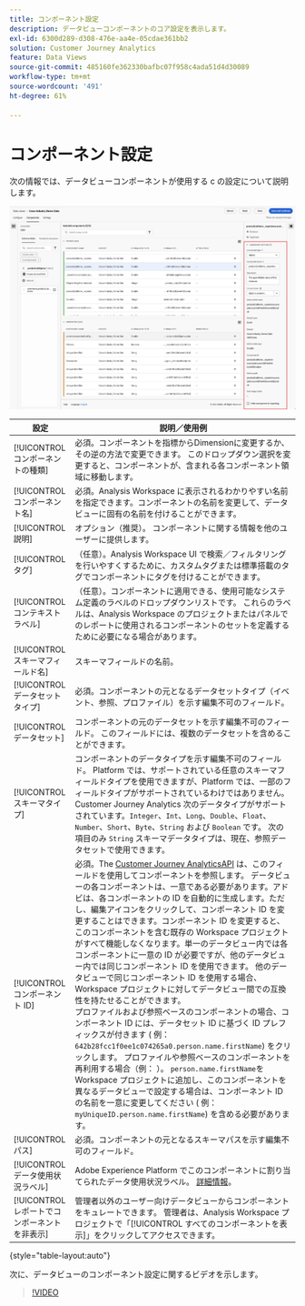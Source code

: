 ```yaml
---
title: コンポーネント設定
description: データビューコンポーネントのコア設定を表示します。
exl-id: 6300d289-d308-476e-aa4e-05cdae361bb2
solution: Customer Journey Analytics
feature: Data Views
source-git-commit: 485160fe362330bafbc07f958c4ada51d4d30089
workflow-type: tm+mt
source-wordcount: '491'
ht-degree: 61%

---
```


# コンポーネント設定

次の情報では、データビューコンポーネントが使用する c の設定について説明します。

![この節で説明するコンポーネント設定](../assets/component-settings.png)

| 設定 | 説明／使用例 |
| --- | --- |
| [!UICONTROL コンポーネントの種類] | 必須。コンポーネントを指標からDimensionに変更するか、その逆の方法で変更できます。 このドロップダウン選択を変更すると、コンポーネントが、含まれる各コンポーネント領域に移動します。 |
| [!UICONTROL コンポーネント名] | 必須。Analysis Workspace に表示されるわかりやすい名前を指定できます。コンポーネントの名前を変更して、データビューに固有の名前を付けることができます。 |
| [!UICONTROL 説明] | オプション（推奨）。 コンポーネントに関する情報を他のユーザーに提供します。 |
| [!UICONTROL タグ] | （任意）。Analysis Workspace UI で検索／フィルタリングを行いやすくするために、カスタムタグまたは標準搭載のタグでコンポーネントにタグを付けることができます。 |
| [!UICONTROL コンテキストラベル] | （任意）。コンポーネントに適用できる、使用可能なシステム定義のラベルのドロップダウンリストです。 これらのラベルは、Analysis Workspace のプロジェクトまたはパネルでのレポートに使用されるコンポーネントのセットを定義するために必要になる場合があります。 |
| [!UICONTROL スキーマフィールド名] | スキーマフィールドの名前。 |
| [!UICONTROL データセットタイプ] | 必須。コンポーネントの元となるデータセットタイプ（イベント、参照、プロファイル）を示す編集不可のフィールド。 |
| [!UICONTROL データセット] | コンポーネントの元のデータセットを示す編集不可のフィールド。 このフィールドには、複数のデータセットを含めることができます。 |
| [!UICONTROL スキーマタイプ] | コンポーネントのデータタイプを示す編集不可のフィールド。 Platform では、サポートされている任意のスキーマフィールドタイプを使用できますが、Platform では、一部のフィールドタイプがサポートされているわけではありません。Customer Journey Analytics 次のデータタイプがサポートされています。`Integer`、`Int`、`Long`、`Double`、`Float`、`Number`、`Short`、`Byte`、`String` および `Boolean` です。 次の項目のみ `String` スキーマデータタイプは、現在、参照データセットで使用できます。 |
| [!UICONTROL コンポーネント ID] | 必須。The [Customer Journey AnalyticsAPI](https://adobe.io/cja-apis/docs) は、このフィールドを使用してコンポーネントを参照します。 データビューの各コンポーネントは、一意である必要があります。アドビは、各コンポーネントの ID を自動的に生成します。ただし、編集アイコンをクリックして、コンポーネント ID を変更することはできます。コンポーネント ID を変更すると、このコンポーネントを含む既存の Workspace プロジェクトがすべて機能しなくなります。単一のデータビュー内では各コンポーネントに一意の ID が必要ですが、他のデータビュー内では同じコンポーネント ID を使用できます。 他のデータビューで同じコンポーネント ID を使用する場合、Workspace プロジェクトに対してデータビュー間での互換性を持たせることができます。 <br/>プロファイルおよび参照ベースのコンポーネントの場合、コンポーネント ID には、データセット ID に基づく ID プレフィックスが付きます ( 例： `642b28fcc1f0ee1c074265a0.person.name.firstName`) をクリックします。 プロファイルや参照ベースのコンポーネントを再利用する場合（例： ）。 `person.name.firstName`を Workspace プロジェクトに追加し、このコンポーネントを異なるデータビューで設定する場合は、コンポーネント ID の名前を一意に変更してください ( 例： `myUniqueID.person.name.firstName`) を含める必要があります。 |
| [!UICONTROL パス] | 必須。コンポーネントの元となるスキーマパスを示す編集不可のフィールド。 |
| [!UICONTROL データ使用状況ラベル] | Adobe Experience Platform でこのコンポーネントに割り当てられたデータ使用状況ラベル。 [詳細情報](/help/data-views/data-governance.md)。 |
| [!UICONTROL レポートでコンポーネントを非表示] | 管理者以外のユーザー向けデータビューからコンポーネントをキュレートできます。 管理者は、Analysis Workspace プロジェクトで「[!UICONTROL すべてのコンポーネントを表示]」をクリックしてアクセスできます。 |

{style="table-layout:auto"}

次に、データビューのコンポーネント設定に関するビデオを示します。

>[!VIDEO](https://video.tv.adobe.com/v/333112/?quality=12)

